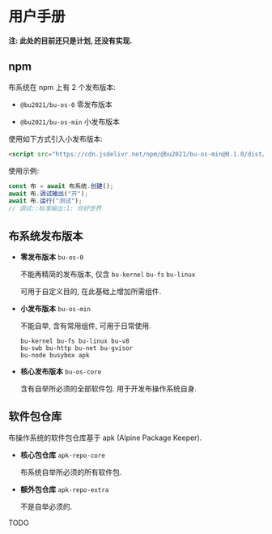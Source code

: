 # 用户手册

**注: 此处的目前还只是计划, 还没有实现.**


## npm

布系统在 npm 上有 2 个发布版本:

+ `@bu2021/bu-os-0` 零发布版本

+ `@bu2021/bu-os-min` 小发布版本

使用如下方式引入小发布版本:

```html
<script src="https://cdn.jsdelivr.net/npm/@bu2021/bu-os-min@0.1.0/dist/boot.js"></script>
```

使用示例:

```js
const 布 = await 布系统.创建();
await 布.调试输出("开");
await 布.运行("测试");
// 调试::标准输出:1: 你好世界
```


## 布系统发布版本

+ **零发布版本** `bu-os-0`

  不能再精简的发布版本, 仅含 `bu-kernel` `bu-fs` `bu-linux`

  可用于自定义目的, 在此基础上增加所需组件.

+ **小发布版本** `bu-os-min`

  不能自举, 含有常用组件, 可用于日常使用.

  ```
  bu-kernel bu-fs bu-linux bu-v8
  bu-swb bu-http bu-net bu-gvisor
  bu-node busybox apk
  ```

+ **核心发布版本** `bu-os-core`

  含有自举所必须的全部软件包.
  用于开发布操作系统自身.


## 软件包仓库

布操作系统的软件包仓库基于 apk (Alpine Package Keeper).

+ **核心包仓库** `apk-repo-core`

  布系统自举所必须的所有软件包.

+ **额外包仓库** `apk-repo-extra`

  不是自举必须的.


TODO
